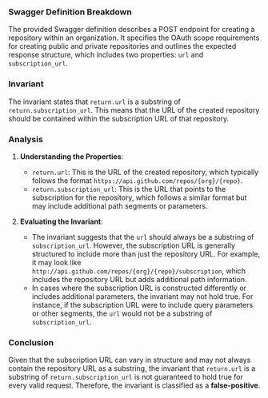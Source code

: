 ### Swagger Definition Breakdown
The provided Swagger definition describes a POST endpoint for creating a repository within an organization. It specifies the OAuth scope requirements for creating public and private repositories and outlines the expected response structure, which includes two properties: `url` and `subscription_url`.

### Invariant
The invariant states that `return.url` is a substring of `return.subscription_url`. This means that the URL of the created repository should be contained within the subscription URL of that repository.

### Analysis
1. **Understanding the Properties**:
   - `return.url`: This is the URL of the created repository, which typically follows the format `https://api.github.com/repos/{org}/{repo}`.
   - `return.subscription_url`: This is the URL that points to the subscription for the repository, which follows a similar format but may include additional path segments or parameters.

2. **Evaluating the Invariant**:
   - The invariant suggests that the `url` should always be a substring of `subscription_url`. However, the subscription URL is generally structured to include more than just the repository URL. For example, it may look like `http://api.github.com/repos/{org}/{repo}/subscription`, which includes the repository URL but adds additional path information.
   - In cases where the subscription URL is constructed differently or includes additional parameters, the invariant may not hold true. For instance, if the subscription URL were to include query parameters or other segments, the `url` would not be a substring of `subscription_url`.

### Conclusion
Given that the subscription URL can vary in structure and may not always contain the repository URL as a substring, the invariant that `return.url` is a substring of `return.subscription_url` is not guaranteed to hold true for every valid request. Therefore, the invariant is classified as a **false-positive**.
